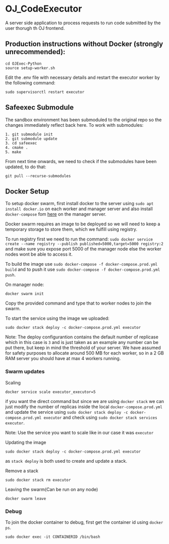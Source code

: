 # OJ_CodeExecutor

A server side application to process requests to run code submitted by the user thorugh th OJ frontend.

## Production instructions without Docker (strongly unrecommended):

```
cd OJExec-Python
source setup-worker.sh
```

Edit the .env file with necessary details and restart the executor worker by the following command:
``` 
sudo supervisorctl restart executor
```

## Safeexec Submodule

The sandbox environment has been submoduled to the original repo so the changes immediately reflect back here.
To work with submodules:

```
1. git submodule init
2. git submodule update
3. cd safeexec
4. cmake .
5. make
```
From next time onwards, we need to check if the submodules have been updated, to do that:

```
git pull --recurse-submodules
```

## Docker Setup

To setup docker swarm, first install docker to the server using `sudo apt install docker.io` on each worker and manager server and also install `docker-compose` fom [here](https://docs.docker.com/compose/install/) on the manager server.

Docker swarm requires an image to be deployed so we will need to keep a temporary storage to store them, which we fulfill using registry.

To run registry first we need to run the command:
`sudo docker service create --name registry --publish published=5000,target=5000 registry:2`
 and make sure you expose port 5000 of the manager node else the worker nodes wont be able to access it.

To build the image use 
`sudo docker-compose -f docker-compose.prod.yml build`
and to push it use `sudo docker-compose -f docker-compose.prod.yml push`.

On manager node:
```
docker swarm init
```
Copy the provided command and type that to worker nodes to join the swarm.

To start the service using the image we uploaded:

```
sudo docker stack deploy -c docker-compose.prod.yml executor
```

Note: The deploy configurantion contains the default number of replicase which in this case is `3` and is just taken as an example any number can be put there, but keep in mind the threshold of your server. We have assumed for safety purposes to allocate around 500 MB for each worker, so in a 2 GB RAM server you should have at max 4 workers running.

### Swarm updates

Scaling
```
docker service scale executor_executor=5
``` 
if you want the direct command but since we are using `docker stack` we can just modify the number of replicas inside the local `docker-compose.prod.yml` and update the service using `sudo docker stack deploy -c docker-compose.prod.yml executor` and check using `sudo docker stack services executor`.

Note: Use the service you want to scale like in our case it was `executor`

Updating the image
```
sudo docker stack deploy -c docker-compose.prod.yml executor
```
as `stack deploy` is both used to create and update a stack.

Remove a stack
```
sudo docker stack rm executor
```

Leaving the swarm(Can be run on any node)
```
docker swarm leave
```

### Debug 
To join the docker container to debug, first get the container id using `docker ps`.
```
sudo docker exec -it CONTAINERID /bin/bash
```
